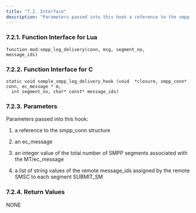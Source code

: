 ```yaml
---
title: "7.2. Interface"
description: "Parameters passed into this hook a reference to the smpp conn structure an ec message an integer value of the total number of SMPP segments associated with the MT ec message a list of string values of the remote message ids assigned by the remote SMSC to each segment SUBMIT..."
---
```


### <a name="idp503552"></a> 7.2.1. Function Interface for Lua

```
function mod:smpp_log_delivery(conn, msg, segment_no,
message_ids)
```

### <a name="idp505280"></a> 7.2.2. Function Interface for C

```
static void sample_smpp_log_delivery_hook (void  *closure, smpp_conn* conn, ec_message * m,
  int segment_no, char* const* message_ids)
```

### <a name="idp507216"></a> 7.2.3. Parameters

Parameters passed into this hook:

1.  a reference to the smpp_conn structure

2.  an ec_message

3.  an integer value of the total number of SMPP segments associated with the MT/ec_message

4.  a list of string values of the remote message_ids assigned by the remote SMSC to each segment SUBMIT_SM

### <a name="idp471888"></a> 7.2.4. Return Values

NONE